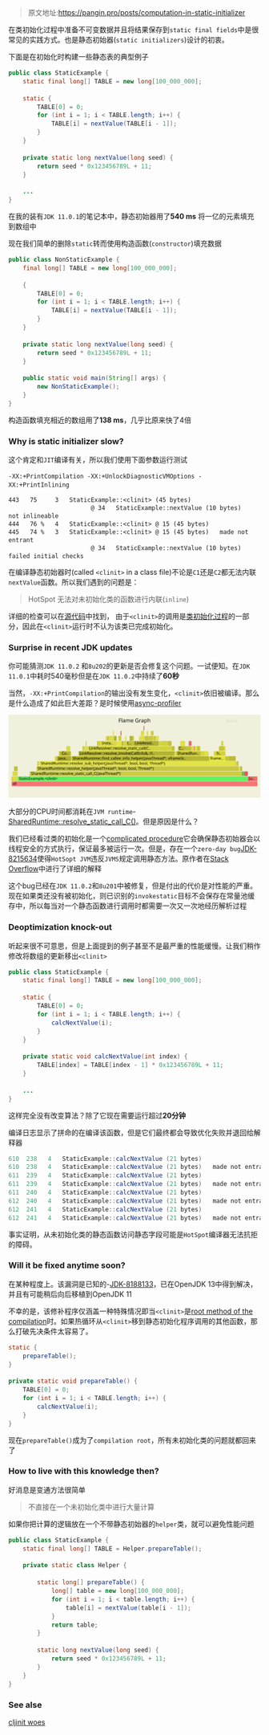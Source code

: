> 原文地址:https://pangin.pro/posts/computation-in-static-initializer

在类初始化过程中准备不可变数据并且将结果保存到`static final fields`中是很常见的实践方式。也是静态初始器(`static initializers`)设计的初衷。

下面是在初始化时构建一些静态表的典型例子

```java
public class StaticExample {
    static final long[] TABLE = new long[100_000_000];

    static {
        TABLE[0] = 0;
        for (int i = 1; i < TABLE.length; i++) {
            TABLE[i] = nextValue(TABLE[i - 1]);
        }
    }

    private static long nextValue(long seed) {
        return seed * 0x123456789L + 11;
    }

    ...
}
```

在我的装有`JDK 11.0.1`的笔记本中，静态初始器用了**540 ms** 将一亿的元素填充到数组中

现在我们简单的删除`static`转而使用构造函数(`constructor`)填充数据

```java
public class NonStaticExample {
    final long[] TABLE = new long[100_000_000];

    {
        TABLE[0] = 0;
        for (int i = 1; i < TABLE.length; i++) {
            TABLE[i] = nextValue(TABLE[i - 1]);
        }
    }

    private static long nextValue(long seed) {
        return seed * 0x123456789L + 11;
    }

    public static void main(String[] args) {
        new NonStaticExample();
    }
}
```

构造函数填充相近的数组用了**138 ms**，几乎比原来快了4倍

### Why is static initializer slow?

这个肯定和`JIT`编译有关，所以我们使用下面参数运行测试

`-XX:+PrintCompilation -XX:+UnlockDiagnosticVMOptions -XX:+PrintInlining`

```
443   75     3   StaticExample::<clinit> (45 bytes)
                       @ 34   StaticExample::nextValue (10 bytes)   not inlineable
444   76 %   4   StaticExample::<clinit> @ 15 (45 bytes)
445   74 %   3   StaticExample::<clinit> @ 15 (45 bytes)   made not entrant
                       @ 34   StaticExample::nextValue (10 bytes)   failed initial checks
```

在编译静态初始器时(called `<clinit>` in a class file)不论是`C1`还是`C2`都无法内联`nextValue`函数。所以我们遇到的问题是：

> HotSpot 无法对未初始化类的函数进行内联(`inline`)

详细的检查可以在[源代码](https://hg.openjdk.java.net/jdk-updates/jdk11u/file/cd1c042181e9/src/hotspot/share/opto/bytecodeInfo.cpp#l455)中找到，
由于`<clinit>`的调用是[类初始化过程](https://docs.oracle.com/javase/specs/jls/se11/html/jls-12.html#jls-12.4.2)的一部分，因此在`<clinit>`运行时不认为该类已完成初始化。

### Surprise in recent JDK updates

你可能猜测`JDK 11.0.2` 和`8u202`的更新是否会修复这个问题。一试便知。在`JDK 11.0.1`中耗时540毫秒但是在`JDK 11.0.2`中持续了**60秒**

当然，`-XX:+PrintCompilation`的输出没有发生变化，`<clinit>`依旧被编译。那么是什么造成了如此巨大差距？是时候使用[async-profiler](https://github.com/jvm-profiling-tools/async-profiler/)

![图片](assets/images/clinit-jdk11.svg)

大部分的CPU时间都消耗在`JVM runtime`- [SharedRuntime::resolve\_static\_call\_C()](https://hg.openjdk.java.net/jdk-updates/jdk11u/file/cd1c042181e9/src/hotspot/share/runtime/sharedRuntime.cpp#l1490)。但是原因是什么？

我们已经看过类的初始化是一个[complicated procedure](https://docs.oracle.com/javase/specs/jls/se11/html/jls-12.html#jls-12.4.2)它会确保静态初始器会以线程安全的方式执行，保证最多被运行一次。但是，存在一个`zero-day bug`[JDK-8215634](https://bugs.openjdk.java.net/browse/JDK-8215634)使得`HotSopt JVM`违反`JVMS`规定调用静态方法。原作者在[Stack Overflow](https://stackoverflow.com/questions/53724687/why-using-parallel-streams-in-static-initializer-leads-to-not-stable-deadlock)中进行了详细的解释

这个bug已经在`JDK 11.0.2`和`8u201`中被修复，但是付出的代价是对性能的严重。现在如果类还没有被初始化，则已识别的`invokestatic`目标不会保存在常量池缓存中，所以每当对一个静态函数进行调用时都需要一次又一次地经历解析过程

### Deoptimization knock-out

听起来很不可意思，但是上面提到的例子甚至不是最严重的性能缓慢。让我们稍作修改将数组的更新移出`<clinit>`

```java
public class StaticExample {
    static final long[] TABLE = new long[100_000_000];

    static {
        TABLE[0] = 0;
        for (int i = 1; i < TABLE.length; i++) {
            calcNextValue(i);
        }
    }

    private static void calcNextValue(int index) {
        TABLE[index] = TABLE[index - 1] * 0x123456789L + 11;
    }

    ...
}
```

这样完全没有改变算法？除了它现在需要运行超过**20分钟**

编译日志显示了拼命的在编译该函数，但是它们最终都会导致优化失败并退回给解释器

```java
610  238   4   StaticExample::calcNextValue (21 bytes)
610  238   4   StaticExample::calcNextValue (21 bytes)   made not entrant
611  239   4   StaticExample::calcNextValue (21 bytes)
611  239   4   StaticExample::calcNextValue (21 bytes)   made not entrant
611  240   4   StaticExample::calcNextValue (21 bytes)
612  240   4   StaticExample::calcNextValue (21 bytes)   made not entrant
612  241   4   StaticExample::calcNextValue (21 bytes)
612  241   4   StaticExample::calcNextValue (21 bytes)   made not entrant
```

事实证明，从未初始化类的静态函数访问静态字段可能是`HotSpot`编译器无法抗拒的障碍。

### Will it be fixed anytime soon?

在某种程度上。该漏洞是已知的-[JDK-8188133](https://bugs.openjdk.java.net/browse/JDK-8188133)，已在OpenJDK 13中得到解决，并且有可能稍后向后移植到OpenJDK 11

不幸的是，该修补程序仅涵盖一种特殊情况即当`<clinit>`是[root method of the compilation](https://hg.openjdk.java.net/jdk/jdk/rev/d620a4a1d5ed#l3.7)时。如果热循环从`<clinit>`移到静态初始化程序调用的其他函数，那么打破先决条件太容易了。

```java
static {
    prepareTable();
}

private static void prepareTable() {
    TABLE[0] = 0;
    for (int i = 1; i < TABLE.length; i++) {
        calcNextValue(i);
    }
}
```

现在`prepareTable()`成为了`compilation root`，所有未初始化类的问题就都回来了

### How to live with this knowledge then?

好消息是变通方法很简单

> 不直接在一个未初始化类中进行大量计算

如果你把计算的逻辑放在一个不带静态初始器的`helper`类，就可以避免性能问题

```java
public class StaticExample {
    static final long[] TABLE = Helper.prepareTable();

    private static class Helper {

        static long[] prepareTable() {
            long[] table = new long[100_000_000];
            for (int i = 1; i < table.length; i++) {
                table[i] = nextValue(table[i - 1]);
            }
            return table;
        }

        static long nextValue(long seed) {
            return seed * 0x123456789L + 11;
        }
    }
}
```

### See alse

[cljinit woes](https://cl4es.github.io/2019/02/21/Cljinit-Woes.html)